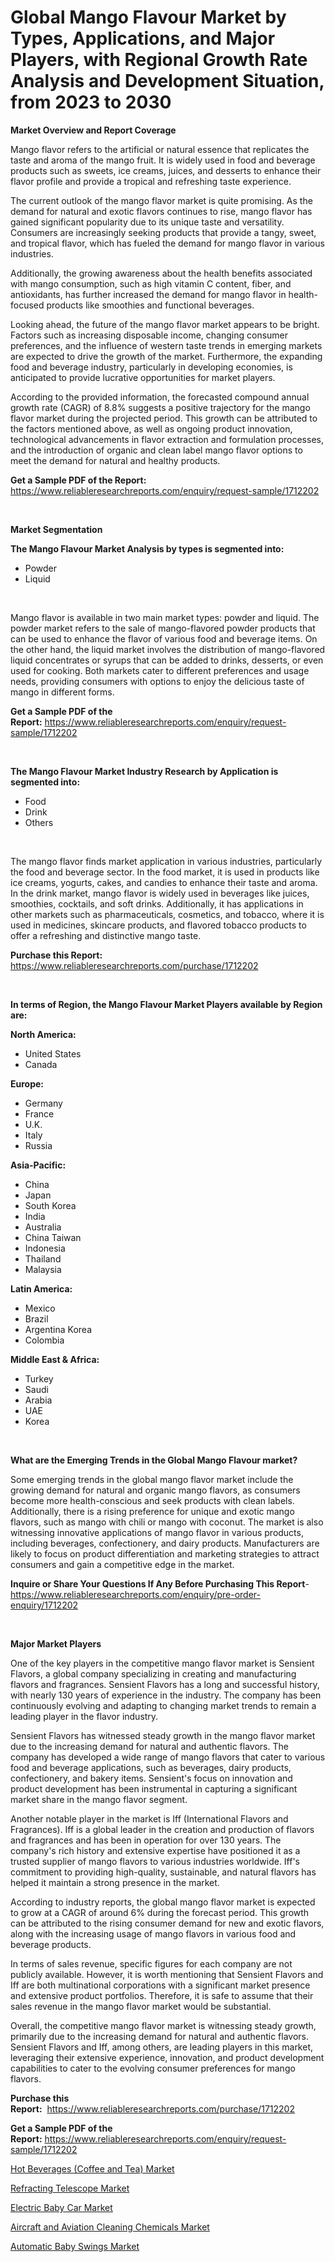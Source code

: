 <p><h1>Global Mango Flavour Market by Types, Applications, and Major Players, with Regional Growth Rate Analysis and Development Situation, from 2023 to 2030</h1></p><p><strong>Market Overview and Report Coverage</strong></p>
<p><p>Mango flavor refers to the artificial or natural essence that replicates the taste and aroma of the mango fruit. It is widely used in food and beverage products such as sweets, ice creams, juices, and desserts to enhance their flavor profile and provide a tropical and refreshing taste experience.</p><p>The current outlook of the mango flavor market is quite promising. As the demand for natural and exotic flavors continues to rise, mango flavor has gained significant popularity due to its unique taste and versatility. Consumers are increasingly seeking products that provide a tangy, sweet, and tropical flavor, which has fueled the demand for mango flavor in various industries.</p><p>Additionally, the growing awareness about the health benefits associated with mango consumption, such as high vitamin C content, fiber, and antioxidants, has further increased the demand for mango flavor in health-focused products like smoothies and functional beverages.</p><p>Looking ahead, the future of the mango flavor market appears to be bright. Factors such as increasing disposable income, changing consumer preferences, and the influence of western taste trends in emerging markets are expected to drive the growth of the market. Furthermore, the expanding food and beverage industry, particularly in developing economies, is anticipated to provide lucrative opportunities for market players.</p><p>According to the provided information, the forecasted compound annual growth rate (CAGR) of 8.8% suggests a positive trajectory for the mango flavor market during the projected period. This growth can be attributed to the factors mentioned above, as well as ongoing product innovation, technological advancements in flavor extraction and formulation processes, and the introduction of organic and clean label mango flavor options to meet the demand for natural and healthy products.</p></p>
<p><strong>Get a Sample PDF of the Report:</strong> <a href="https://www.reliableresearchreports.com/enquiry/request-sample/1712202">https://www.reliableresearchreports.com/enquiry/request-sample/1712202</a></p>
<p>&nbsp;</p>
<p><strong>Market Segmentation</strong></p>
<p><strong>The Mango Flavour Market Analysis by types is segmented into:</strong></p>
<p><ul><li>Powder</li><li>Liquid</li></ul></p>
<p>&nbsp;</p>
<p><p>Mango flavor is available in two main market types: powder and liquid. The powder market refers to the sale of mango-flavored powder products that can be used to enhance the flavor of various food and beverage items. On the other hand, the liquid market involves the distribution of mango-flavored liquid concentrates or syrups that can be added to drinks, desserts, or even used for cooking. Both markets cater to different preferences and usage needs, providing consumers with options to enjoy the delicious taste of mango in different forms.</p></p>
<p><strong>Get a Sample PDF of the Report:</strong>&nbsp;<a href="https://www.reliableresearchreports.com/enquiry/request-sample/1712202">https://www.reliableresearchreports.com/enquiry/request-sample/1712202</a></p>
<p>&nbsp;</p>
<p><strong>The Mango Flavour Market Industry Research by Application is segmented into:</strong></p>
<p><ul><li>Food</li><li>Drink</li><li>Others</li></ul></p>
<p>&nbsp;</p>
<p><p>The mango flavor finds market application in various industries, particularly the food and beverage sector. In the food market, it is used in products like ice creams, yogurts, cakes, and candies to enhance their taste and aroma. In the drink market, mango flavor is widely used in beverages like juices, smoothies, cocktails, and soft drinks. Additionally, it has applications in other markets such as pharmaceuticals, cosmetics, and tobacco, where it is used in medicines, skincare products, and flavored tobacco products to offer a refreshing and distinctive mango taste.</p></p>
<p><strong>Purchase this Report:</strong>&nbsp; <a href="https://www.reliableresearchreports.com/purchase/1712202">https://www.reliableresearchreports.com/purchase/1712202</a></p>
<p>&nbsp;</p>
<p><strong>In terms of Region, the Mango Flavour Market Players available by Region are:</strong></p>
<p>
    <p> <strong> North America: </strong>
        <ul>
            <li>United States</li>
            <li>Canada</li>
        </ul>
        </p> 
    <p> <strong> Europe: </strong>
        <ul>
            <li>Germany</li>
            <li>France</li>
            <li>U.K.</li>
            <li>Italy</li>
            <li>Russia</li>
        </ul>
        </p> 
    <p> <strong> Asia-Pacific: </strong>
        <ul>
            <li>China</li>
            <li>Japan</li>
            <li>South Korea</li>
            <li>India</li>
            <li>Australia</li>
            <li>China Taiwan</li>
            <li>Indonesia</li>
            <li>Thailand</li>
            <li>Malaysia</li>
        </ul>
        </p> 
    <p> <strong> Latin America: </strong>
        <ul>
            <li>Mexico</li>
            <li>Brazil</li>
            <li>Argentina Korea</li>
            <li>Colombia</li>
        </ul>
        </p> 
    <p> <strong> Middle East & Africa: </strong>
        <ul>
            <li>Turkey</li>
            <li>Saudi</li>
            <li>Arabia</li>
            <li>UAE</li>
            <li>Korea</li>
        </ul>
    </p>
    </p>
<p>&nbsp;</p>
<p><strong>What are the Emerging Trends in the Global Mango Flavour market?</strong></p>
<p><p>Some emerging trends in the global mango flavor market include the growing demand for natural and organic mango flavors, as consumers become more health-conscious and seek products with clean labels. Additionally, there is a rising preference for unique and exotic mango flavors, such as mango with chili or mango with coconut. The market is also witnessing innovative applications of mango flavor in various products, including beverages, confectionery, and dairy products. Manufacturers are likely to focus on product differentiation and marketing strategies to attract consumers and gain a competitive edge in the market.</p></p>
<p><strong>Inquire or Share Your Questions If Any Before Purchasing This Report</strong>- <a href="https://www.reliableresearchreports.com/enquiry/pre-order-enquiry/1712202">https://www.reliableresearchreports.com/enquiry/pre-order-enquiry/1712202</a></p>
<p>&nbsp;</p>
<p><strong>Major Market Players</strong></p>
<p><p>One of the key players in the competitive mango flavor market is Sensient Flavors, a global company specializing in creating and manufacturing flavors and fragrances. Sensient Flavors has a long and successful history, with nearly 130 years of experience in the industry. The company has been continuously evolving and adapting to changing market trends to remain a leading player in the flavor industry.</p><p>Sensient Flavors has witnessed steady growth in the mango flavor market due to the increasing demand for natural and authentic flavors. The company has developed a wide range of mango flavors that cater to various food and beverage applications, such as beverages, dairy products, confectionery, and bakery items. Sensient's focus on innovation and product development has been instrumental in capturing a significant market share in the mango flavor segment.</p><p>Another notable player in the market is Iff (International Flavors and Fragrances). Iff is a global leader in the creation and production of flavors and fragrances and has been in operation for over 130 years. The company's rich history and extensive expertise have positioned it as a trusted supplier of mango flavors to various industries worldwide. Iff's commitment to providing high-quality, sustainable, and natural flavors has helped it maintain a strong presence in the market.</p><p>According to industry reports, the global mango flavor market is expected to grow at a CAGR of around 6% during the forecast period. This growth can be attributed to the rising consumer demand for new and exotic flavors, along with the increasing usage of mango flavors in various food and beverage products.</p><p>In terms of sales revenue, specific figures for each company are not publicly available. However, it is worth mentioning that Sensient Flavors and Iff are both multinational corporations with a significant market presence and extensive product portfolios. Therefore, it is safe to assume that their sales revenue in the mango flavor market would be substantial.</p><p>Overall, the competitive mango flavor market is witnessing steady growth, primarily due to the increasing demand for natural and authentic flavors. Sensient Flavors and Iff, among others, are leading players in this market, leveraging their extensive experience, innovation, and product development capabilities to cater to the evolving consumer preferences for mango flavors.</p></p>
<p><strong>Purchase this Report:</strong>&nbsp;&nbsp;<a href="https://www.reliableresearchreports.com/purchase/1712202">https://www.reliableresearchreports.com/purchase/1712202</a></p>
<p></p>
<p><strong>Get a Sample PDF of the Report:</strong>&nbsp;<a href="https://www.reliableresearchreports.com/enquiry/request-sample/1712202">https://www.reliableresearchreports.com/enquiry/request-sample/1712202</a></p>
<p><p><a href="https://medium.com/@lauryframi644/hot-beverages-coffee-and-tea-market-analysis-its-cagr-market-segmentation-and-global-industry-765d94cdad30">Hot Beverages (Coffee and Tea) Market</a></p><p><a href="https://medium.com/@itzelheller546/refracting-telescope-market-exploring-market-share-market-trends-and-future-growth-88b08c14057f">Refracting Telescope Market</a></p><p><a href="https://github.com/grishafomin4852/Market-Research-Report-List-1/blob/main/electric-baby-car-market.md">Electric Baby Car Market</a></p><p><a href="https://medium.com/@mikeflatley6362/aircraft-and-aviation-cleaning-chemicals-market-size-reveals-the-best-marketing-channels-in-global-a5e67ebd1a2b">Aircraft and Aviation Cleaning Chemicals Market</a></p><p><a href="https://github.com/ruslanpoljakovrd177/Market-Research-Report-List-1/blob/main/automatic-baby-swings-market.md">Automatic Baby Swings Market</a></p></p>